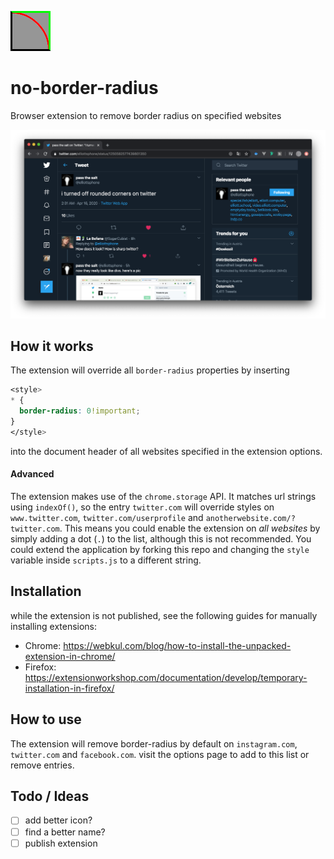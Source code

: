 ![icon](https://github.com/moevbiz/no-border-radius/blob/master/icon.png?raw=true "Icon")
# no-border-radius
Browser extension to remove border radius on specified websites

![preview](https://github.com/moevbiz/no-border-radius/blob/master/Bildschirmfoto%202020-04-16%20um%2011.10.28.png?raw=true "Preview Image")

## How it works
The extension will override all `border-radius` properties by inserting
```css
<style>
* {
  border-radius: 0!important;
}
</style>
```
into the document header of all websites specified in the extension options. 

#### Advanced

The extension makes use of the `chrome.storage` API. It matches url strings using `indexOf()`, so the entry `twitter.com` will override styles on `www.twitter.com`, `twitter.com/userprofile` and `anotherwebsite.com/?twitter.com`. This means you could enable the extension on *all websites* by simply adding a dot (`.`) to the list, although this is not recommended. You could extend the application by forking this repo and changing the `style` variable inside `scripts.js` to a different string.

## Installation

while the extension is not published, see the following guides for manually installing extensions:
- Chrome: https://webkul.com/blog/how-to-install-the-unpacked-extension-in-chrome/
- Firefox: https://extensionworkshop.com/documentation/develop/temporary-installation-in-firefox/

## How to use

The extension will remove border-radius by default on `instagram.com`, `twitter.com` and `facebook.com`.
visit the options page to add to this list or remove entries.

## Todo / Ideas
- [ ] add better icon?
- [ ] find a better name?
- [ ] publish extension
